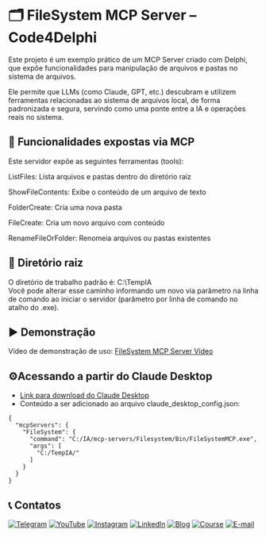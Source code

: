 # 🗂️ FileSystem MCP Server – Code4Delphi
Este projeto é um exemplo prático de um MCP Server criado com Delphi, que expõe funcionalidades para manipulação de arquivos e pastas no sistema de arquivos.

Ele permite que LLMs (como Claude, GPT, etc.) descubram e utilizem ferramentas relacionadas ao sistema de arquivos local, de forma padronizada e segura, servindo como uma ponte entre a IA e operações reais no sistema.

## 🔧 Funcionalidades expostas via MCP
Este servidor expõe as seguintes ferramentas (tools):

ListFiles: Lista arquivos e pastas dentro do diretório raiz

ShowFileContents: Exibe o conteúdo de um arquivo de texto

FolderCreate: Cria uma nova pasta

FileCreate: Cria um novo arquivo com conteúdo

RenameFileOrFolder: Renomeia arquivos ou pastas existentes


## 📁 Diretório raiz
O diretório de trabalho padrão é: C:\TempIA\
Você pode alterar esse caminho informando um novo via parâmetro na linha de comando ao iniciar o servidor (parâmetro por linha de comando no atalho do .exe).

## ▶️ Demonstração
Vídeo de demonstração de uso: [FileSystem MCP Server Vídeo](https://www.youtube.com/watch?v=G7H9_hGQ3Q8&list=PLLHSz4dOnnN237tIxJI10E5cy1dgXJxgP)

## ⚙️Acessando a partir do Claude Desktop
- [Link para download do Claude Desktop](https://claude.ai/download)
- Conteúdo a ser adicionado ao arquivo claude_desktop_config.json:

```
{
  "mcpServers": {
    "FileSystem": {
      "command": "C:/IA/mcp-servers/Filesystem/Bin/FileSystemMCP.exe",
      "args": [
        "C:/TempIA/"
      ]
    }
  }
}
```

## 📞 Contatos
[![Telegram](https://img.shields.io/badge/Telegram-Join-blue?logo=telegram)](https://t.me/Code4Delphi)
[![YouTube](https://img.shields.io/badge/YouTube-Join-red?logo=youtube&logoColor=red)](https://www.youtube.com/@code4delphi)
[![Instagram](https://img.shields.io/badge/Intagram-Follow-red?logo=instagram&logoColor=pink)](https://www.instagram.com/code4delphi/)
[![LinkedIn](https://img.shields.io/badge/LinkedIn-Connect-blue)](https://www.linkedin.com/in/cesar-cardoso-dev)
[![Blog](https://img.shields.io/badge/Blog-Code4Delphi-F00?logo=delphi)](https://code4delphi.com.br/blog/)
[![Course](https://img.shields.io/badge/Course-Delphi-F00?logo=delphi)](https://go.hotmart.com/U81331747Y?dp=1)
[![E-mail](https://img.shields.io/badge/E--mail-Send-yellowgreen?logo=maildotru&logoColor=yellowgreen)](mailto:contato@code4delphi.com.br)
